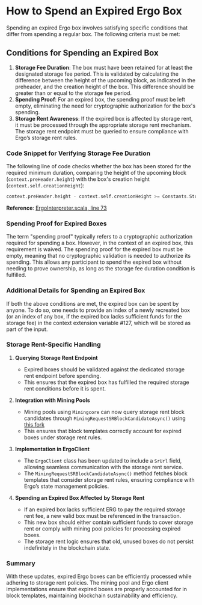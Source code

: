 # How to Spend an Expired Ergo Box

Spending an expired Ergo box involves satisfying specific conditions that differ from spending a regular box. The following criteria must be met:

## Conditions for Spending an Expired Box

1. **Storage Fee Duration**: The box must have been retained for at least the designated storage fee period. This is validated by calculating the difference between the height of the upcoming block, as indicated in the preheader, and the creation height of the box. This difference should be greater than or equal to the storage fee period.
2. **Spending Proof**: For an expired box, the spending proof must be left empty, eliminating the need for cryptographic authorization for the box's spending.
3. **Storage Rent Awareness**: If the expired box is affected by storage rent, it must be processed through the appropriate storage rent mechanism. The storage rent endpoint must be queried to ensure compliance with Ergo’s storage rent rules.

### Code Snippet for Verifying Storage Fee Duration

The following line of code checks whether the box has been stored for the required minimum duration, comparing the height of the upcoming block (`context.preHeader.height`) with the box's creation height (`context.self.creationHeight`):

```scala
context.preHeader.height - context.self.creationHeight >= Constants.StoragePeriod
```

**Reference**: [ErgoInterpreter.scala, line 73](https://github.com/ergoplatform/ergo/blob/49b9f0fe7d0eba1a5ff81e524353acdd9a3cc6dd/ergo-wallet/src/main/scala/org/ergoplatform/wallet/interpreter/ErgoInterpreter.scala#L73)

### Spending Proof for Expired Boxes

The term "spending proof" typically refers to a cryptographic authorization required for spending a box. However, in the context of an expired box, this requirement is waived. The spending proof for the expired box must be empty, meaning that no cryptographic validation is needed to authorize its spending. This allows any participant to spend the expired box without needing to prove ownership, as long as the storage fee duration condition is fulfilled.

### Additional Details for Spending an Expired Box

If both the above conditions are met, the expired box can be spent by anyone. To do so, one needs to provide an index of a newly recreated box (or an index of any box, if the expired box lacks sufficient funds for the storage fee) in the context extension variable #127, which will be stored as part of the input.

### Storage Rent-Specific Handling

1. **Querying Storage Rent Endpoint**
   - Expired boxes should be validated against the dedicated storage rent endpoint before spending.
   - This ensures that the expired box has fulfilled the required storage rent conditions before it is spent.

2. **Integration with Mining Pools**
   - Mining pools using `Miningcore` can now query storage rent block candidates through `MiningRequestSRBlockCandidateAsync()` using [this fork](https://github.com/K-Singh/miningcore-SR)
   - This ensures that block templates correctly account for expired boxes under storage rent rules.

3. **Implementation in ErgoClient**
   - The `ErgoClient` class has been updated to include a `SrUrl` field, allowing seamless communication with the storage rent service.
   - The `MiningRequestSRBlockCandidateAsync()` method fetches block templates that consider storage rent rules, ensuring compliance with Ergo’s state management policies.

4. **Spending an Expired Box Affected by Storage Rent**
   - If an expired box lacks sufficient ERG to pay the required storage rent fee, a new valid box must be referenced in the transaction.
   - This new box should either contain sufficient funds to cover storage rent or comply with mining pool policies for processing expired boxes.
   - The storage rent logic ensures that old, unused boxes do not persist indefinitely in the blockchain state.

### Summary
With these updates, expired Ergo boxes can be efficiently processed while adhering to storage rent policies. The mining pool and Ergo client implementations ensure that expired boxes are properly accounted for in block templates, maintaining blockchain sustainability and efficiency.

